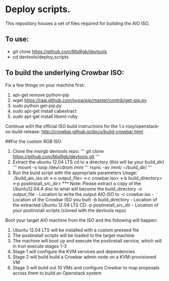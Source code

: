 # Deploy scripts.
This repository houses a set of files required for building the AIO ISO.

## To use:
- git clone https://github.com/MsiRgb/devtools
- cd devtools/deploy_scripts

## To build the underlying Crowbar ISO:
Fix a few things on your machine first:
1. apt-get remove python-pip
2. wget https://raw.github.com/pypa/pip/master/contrib/get-pip.py
3. sudo python get-pip.py
4. sudo apt-get install cabextract
5. sudo apt-get install libxml-ruby

Continue with the official ISO build instructions for the 1.x roxy/openstack-os-build release:
  http://crowbar.github.io/docs/build-crowbar.html

##For the custom RGB ISO:
1. Clone the msirgb devtools repo:
'''
git clone https://github.com/MsiRgb/devtools.git
'''
2. Extract the ubuntu 12.04 LTS cd to a directory (this will be your build_dir)
'''
mount -o loop /dev/cdrom /mnt
'''
rsync -av /mnt/ ~/build_dir/
'''
3. Run the build script with the appropriate parameters
    Usage: ./build_aio_iso.sh <-o output_file> <-c crowbar.iso> <-b build_directory> <-p postinstall_src_dir>
           *** Note: Please extract a copy of the Ubuntu12.04.4 disc to what will become the build_directory
    -o output_file          - Location to write the output AIO ISO to
    -c crowbar.iso          - Location of the Crowbar ISO you built
    -b build_directory      - Location of the extracted Ubuntu 12.04 LTS CD
    -p postinstall_src_dir  - Location of your postinstall scripts (cloned with the devtools repo)
    
Boot your target AIO machine from the ISO and the following will happen:
  1) Ubuntu 12.04 LTS will be installed with a custom preseed file
  2) The postinstall scripts will be loaded to the target machine
  3) The machine will boot up and execute the postinstall service, which will in trun execute stages 1-3
  4) Stage 1 will configure the KVM services and dependencies
  5) Stage 2 will build build a Crowbar admin node on a KVM-provisioned VM
  6) Stage 3 will build out 10 VMs and configure Crowbar to map proposals across them to build an Openstack system
